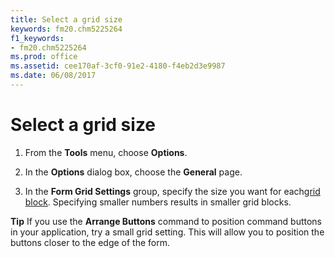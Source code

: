 ```yaml
---
title: Select a grid size
keywords: fm20.chm5225264
f1_keywords:
- fm20.chm5225264
ms.prod: office
ms.assetid: cee170af-3cf0-91e2-4180-f4eb2d3e9987
ms.date: 06/08/2017
---
```



# Select a grid size




1. From the  **Tools** menu, choose **Options**.
    
2. In the  **Options** dialog box, choose the **General** page.
    
3. In the  **Form Grid Settings** group, specify the size you want for each[grid block](../../Glossary/glossary-vba.md). Specifying smaller numbers results in smaller grid blocks.
    




 **Tip**  If you use the  **Arrange Buttons** command to position command buttons in your application, try a small grid setting. This will allow you to position the buttons closer to the edge of the form.


